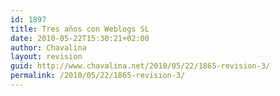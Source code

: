 ```yaml
---
id: 1897
title: Tres años con Weblogs SL
date: 2010-05-22T15:30:21+02:00
author: Chavalina
layout: revision
guid: http://www.chavalina.net/2010/05/22/1865-revision-3/
permalink: /2010/05/22/1865-revision-3/
---
```

